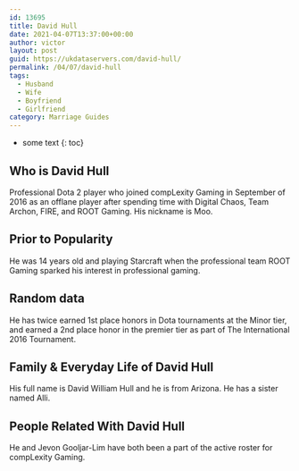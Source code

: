 ```yaml
---
id: 13695
title: David Hull
date: 2021-04-07T13:37:00+00:00
author: victor
layout: post
guid: https://ukdataservers.com/david-hull/
permalink: /04/07/david-hull
tags:
  - Husband
  - Wife
  - Boyfriend
  - Girlfriend
category: Marriage Guides
---
```


* some text
{: toc}


## Who is David Hull



Professional Dota 2 player who joined compLexity Gaming in September of 2016 as an offlane player after spending time with Digital Chaos, Team Archon, FIRE, and ROOT Gaming. His nickname is Moo.

                
                
                
## Prior to Popularity



He was 14 years old and playing Starcraft when the professional team ROOT Gaming sparked his interest in professional gaming.

                
                
                
## Random data



He has twice earned 1st place honors in Dota tournaments at the Minor tier, and earned a 2nd place honor in the premier tier as part of The International 2016 Tournament.

                
                
                
## Family & Everyday Life of David Hull



His full name is David William Hull and he is from Arizona. He has a sister named Alli.

                
                
                
## People Related With David Hull



He and Jevon Gooljar-Lim have both been a part of the active roster for compLexity Gaming.

                
              
            
          
          
          